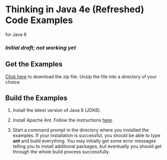 # Thinking in Java 4e (Refreshed) Code Examples
for Java 8

### *Initial draft; not working yet*

## Get the Examples ##

[Click here](https://github.com/BruceEckel/TIJ4-Refreshed-Examples/archive/master.zip) to download the zip file. Unzip the file into a directory of your choice.

## Build the Examples ##
1. Install the latest version of Java 8 (JDK8).

1. Install Apache Ant. Follow the instructions [here](https://ant.apache.org/manual/install.html#getting).

1. Start a command prompt in the directory where you installed the examples. If your installation is successful, you should be able to type **ant** and build everything. You may initially get some error messages telling you to install additional packages, but eventually you should get through the whole build process successfully.

